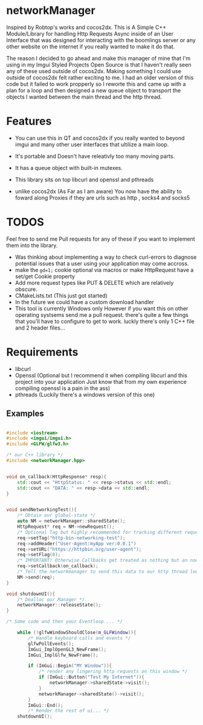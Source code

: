 # networkManager

Inspired by Robtop's works and cocos2dx. This is A Simple C++ 
Module/Library for handling Http Requests Async inside of an 
User Interface that was designed for interacting with the 
boomlings server or any other website on the internet if 
you really wanted to make it do that.

The reason I decided to go ahead and make this manager of mine that I'm using 
in my Imgui Styled Projects Open Source is that I haven't really seen any of 
these used outside of cocos2dx. Making something I could use outside of cocos2dx 
felt rather exciting to me. I had an older version of this code but it failed to work
propperly so I reworte this and came up with a plan for a loop and then designed a new 
queue object to transport the objects I wanted between the main thread and the http 
thread.



# Features

- You can use this in QT and cocos2dx if you really wanted to beyond imgui and many other user interfaces that ultilize a main loop.

- It's portable and Doesn't have releativly too many moving parts.

- It has a queue object with built-in mutexes.

- This library sits on top libcurl and openssl and pthreads

- unlike cocos2dx (As Far as I am aware) You now have the ability to foward along Proxies if they are urls such as http , socks4 and socks5 


# TODOS
Feel free to send me Pull requests for any of these if you want to implement them into the library. 
- Was thinking about implementing a way to check curl-errors to diagnose potential issues that 
  a user using your application may come accross.
- make the `gd=1;` cookie optional via macros or make HttpRequest have a set/get Cookie property
- Add more request types like PUT & DELETE which are relatively obscure. 
- CMakeLists.txt (This just got started)
- In the future we could have a custom download handler 
- This tool is currently Windows only However if you want this on other operating systsems send me a pull request. there's quite a few things that you'll have to configure to get to work. luckly there's only 1 C++ file and 2 header files...


# Requirements

- libcurl
- Openssl (Optional but I recommend it when compiling libcurl and this project into your application
  Just know that from my own experience compiling openssl is a pain in the ass)
- pthreads (Luckily there's a windows version of this one)


## Examples 

```c++

#include <iostream>
#include <imgui/imgui.h>
#include <GLFW/glfw3.h>

/* our C++ library */
#include <networkManager.hpp>


void on_callback(HttpResponse* resp){
    std::cout << "HttpStatus: " << resp->status << std::endl;
    std::cout << "DATA: " << resp->data << std::endl;
}


void sendNetworkingTest(){
    /* Obtain our global-state */
    auto NM = networkManager::sharedState();
    HttpRequest* req = NM->newRequest();
    /* Optional Tag but highly recommended for tracking different requests there's also a setFlag option if you're wanting to use enums */
    req->setTag("http-bin-networking-test");
    req->addHeader("User-Agent:myApp ver:0.0.1")
    req->setURL("https://httpbin.org/user-agent");
    req->setFlag(0);
    /* IMPORTANT! Otherwise Callbacks get treated as nothing but an noop (no-operation) function */
    req->setCallback(on_callback);
    /* Tell the networkmanager to send this data to our http thread loop */
    NM->send(req);
}

void shutdownUI(){
    /* Dealloc our Manager */
    networkManager::releaseState();
}

/* Some code and then your Eventloop ... */

    while (!glfwWindowShouldClose(m_GLFWindow)){
        /* Handle keyboard calls and events */
        glfwPollEvents();
        ImGui_ImplOpenGL3_NewFrame();
        ImGui_ImplGlfw_NewFrame();

        if (ImGui::Begin("MY Window")){
            /* render any lingering http requests on this window */
            if (ImGui::Button("Test My Internet")){
                networkManager->sharedState->visit();
            }
            networkManager->sharedState()->visit();
        }
        ImGui::End();
        /* Render the rest of ui... */
    shutdownUI();
```




